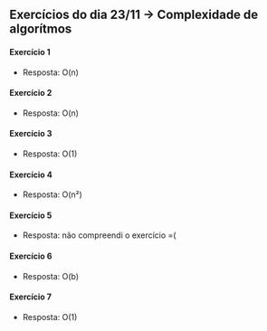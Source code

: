 ## Exercícios do dia 23/11 -> Complexidade de algorítmos

#### Exercício 1
* Resposta: O(n)

#### Exercício 2 
* Resposta: O(n)

#### Exercício 3
* Resposta: O(1)

#### Exercício 4
* Resposta: O(n²)

#### Exercício 5
* Resposta: não compreendi o exercício =(

#### Exercício 6
* Resposta: O(b)

#### Exercício 7
* Resposta: O(1)